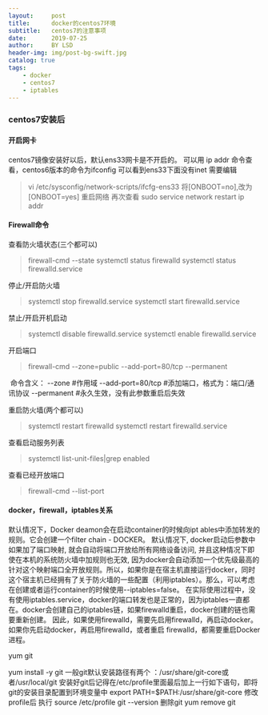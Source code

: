 ```yaml
---
layout:     post
title:      docker的centos7环境
subtitle:   centos7的注意事项
date:       2019-07-25
author:     BY LSD
header-img: img/post-bg-swift.jpg
catalog: true
tags:
    - docker
    - centos7
    - iptables
---
```



### centos7安装后
#### 开启网卡
centos7镜像安装好以后，默认ens33网卡是不开启的。
可以用 ip addr 命令查看，centos6版本的命令为ifconfig
可以看到ens33下面没有inet
需要编辑
> vi /etc/sysconfig/network-scripts/ifcfg-ens33
将[ONBOOT=no],改为[ONBOOT=yes]
重启网络 再次查看
> sudo service network restart 
> ip addr

#### Firewall命令
查看防火墙状态(三个都可以)
> firewall-cmd --state
> systemctl status firewalld
> systemctl status firewalld.service

停止/开启防火墙
> systemctl stop firewalld.service
> systemctl start firewalld.service

禁止/开启开机启动
> systemctl disable firewalld.service 
> systemctl enable firewalld.service 

开启端口
> firewall-cmd --zone=public --add-port=80/tcp --permanent

 命令含义：
--zone #作用域
--add-port=80/tcp #添加端口，格式为：端口/通讯协议
--permanent #永久生效，没有此参数重启后失效

重启防火墙(两个都可以)
> systemctl restart firewalld
> systemctl restart firewalld.service

查看启动服务列表
> systemctl list-unit-files|grep enabled

查看已经开放端口
> firewall-cmd --list-port

#### docker，firewall，iptables关系
默认情况下，Docker deamon会在启动container的时候向ipt
ables中添加转发的规则。它会创建一个filter chain - DOCKER。
默认情况下, docker启动后参数中如果加了端口映射, 就会自动将端口开放给所有网络设备访问,
并且这种情况下即使在本机的系统防火墙中加规则也无效, 因为docker会自动添加一个优先级最高的针对这个映射端口全开放规则。所以，如果你是在宿主机直接运行docker，同时这个宿主机已经拥有了关于防火墙的一些配置（利用iptables）。那么，可以考虑在创建或者运行container的时候使用--iptables=false。
在实际使用过程中，没有使用iptables.service，docker的端口转发也是正常的，因为iptables一直都在。docker会创建自己的iptables链，如果firewalld重启，docker创建的链也需要重新创建。
因此，如果使用firewalld，需要先启用firewalld，再启动docker。 如果你先启动docker，再启用firewalld，或者重启
firewalld，都需要重启Docker进程。


yum git 

yum install -y git
一般git默认安装路径有两个 ：/usr/share/git-core或者/usr/local/git
安装好git后记得在/etc/profile里面最后加上一行如下语句，即将git的安装目录配置到环境变量中
export PATH=$PATH:/usr/share/git-core
修改profile后 执行
source /etc/profile
git --version
删除git
yum remove git